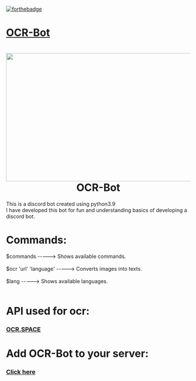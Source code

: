 [![forthebadge](https://forthebadge.com/images/badges/made-with-python.svg)](http://forthebadge.com)
# [OCR-Bot](https://github.com/ErdemIpek/OCR-DiscordBot)
<h1 align="center">
<img src="https://i.imgur.com/M2lziSA.png" width="550" height="350" align="center">
  <br>
 OCR-Bot
</h1>

This is a discord bot created using python3.9<br>
I have developed this bot for fun and understanding basics of developing a discord bot.</p>

# Commands:

$commands -----> Shows available commands.<br><br>
$ocr 'url' 'language' -----> Converts images into texts.<br><br>
$lang -----> Shows available languages.<br><br>

# API used for ocr: 

### [OCR.SPACE](https://ocr.space/OCRAPI)

# Add OCR-Bot to your server:

### [Click here](https://discord.com/api/oauth2/authorize?client_id=784460843206311938&permissions=522304&scope=bot)
